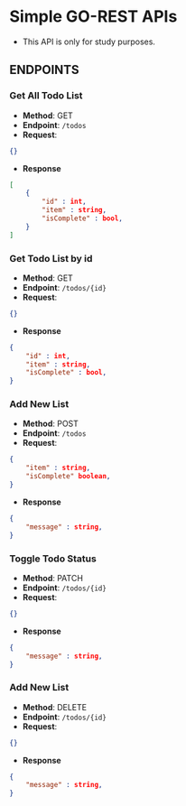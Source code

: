 # Simple GO-REST APIs

- This API is only for study purposes.

## ENDPOINTS

### Get All Todo List

- **Method**: GET
- **Endpoint**: `/todos`
- **Request**:

```json
{}
```

- **Response**

```json
[
    {
        "id" : int,
        "item" : string,
        "isComplete" : bool,
    }
]
```

### Get Todo List by id

- **Method**: GET
- **Endpoint**: `/todos/{id}`
- **Request**:

```json
{}
```

- **Response**

```json
{
    "id" : int,
    "item" : string,
    "isComplete" : bool,
}
```

### Add New List

- **Method**: POST
- **Endpoint**: `/todos`
- **Request**:

```json
{
    "item" : string,
    "isComplete" boolean,
}
```

- **Response**

```json
{
    "message" : string,
}
```

### Toggle Todo Status

- **Method**: PATCH
- **Endpoint**: `/todos/{id}`
- **Request**:

```json
{}
```

- **Response**

```json
{
    "message" : string,
}
```

### Add New List

- **Method**: DELETE
- **Endpoint**: `/todos/{id}`
- **Request**:

```json
{}
```

- **Response**

```json
{
    "message" : string,
}
```
